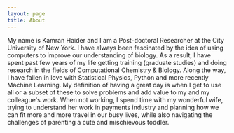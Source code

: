 ```yaml
---
layout: page
title: About
---
```

  
  


My name is Kamran Haider and I am a Post-doctoral Researcher at the City University of New York. 
I have always been fascinated by the idea of using computers to improve our understanding of biology. As a result, I have 
spent past few years of my life getting training (graduate studies) and doing research in the fields of Computational 
Chemistry & Biology. Along the way, I have fallen in love with Statistical Physics, Python and more recently Machine Learning. 
My definition of having a great day is when I get to use all or a subset of these to solve problems and add value to my 
and my colleague's work. When not working, I spend time with my wonderful wife, trying to understand her work in 
payments industry and planning how we can fit more and more travel in our busy lives, while also navigating the 
challenges of parenting a cute and mischievous toddler.
